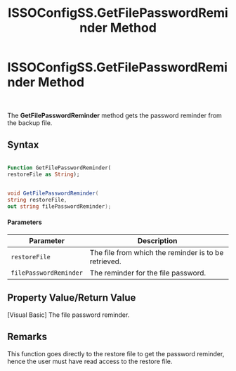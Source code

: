 ﻿---
title: ISSOConfigSS.GetFilePasswordReminder Method
TOCTitle: ISSOConfigSS.GetFilePasswordReminder Method
ms:assetid: 71833ea3-a19f-431b-b8a1-96355113d171
ms:mtpsurl: https://msdn.microsoft.com/en-us/library/Aa745427(v=BTS.80)
ms:contentKeyID: 51528880
ms.date: 08/30/2017
mtps_version: v=BTS.80
dev_langs:
- vb
- csharp
---

# ISSOConfigSS.GetFilePasswordReminder Method

 

The **GetFilePasswordReminder** method gets the password reminder from the backup file.

## Syntax

``` vb
  
Function GetFilePasswordReminder(  
restoreFile as String);  
```

``` csharp
  
void GetFilePasswordReminder(  
string restoreFile,  
out string filePasswordReminder);  
```

#### Parameters

<table>
<thead>
<tr class="header">
<th>Parameter</th>
<th>Description</th>
</tr>
</thead>
<tbody>
<tr class="odd">
<td><code>restoreFile</code></td>
<td>The file from which the reminder is to be retrieved.</td>
</tr>
<tr class="even">
<td><code>filePasswordReminder</code></td>
<td>The reminder for the file password.</td>
</tr>
</tbody>
</table>


## Property Value/Return Value

\[Visual Basic\] The file password reminder.

## Remarks

This function goes directly to the restore file to get the password reminder, hence the user must have read access to the restore file.


